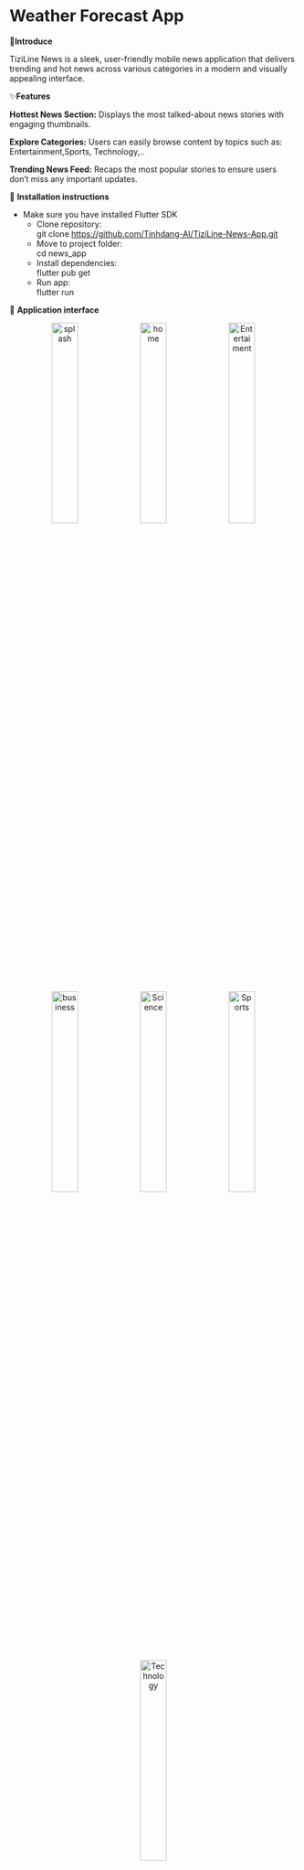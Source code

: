 # Weather Forecast App

📱**Introduce**

TiziLine News is a sleek, user-friendly mobile news application that delivers trending and hot news across various categories in a modern and visually appealing interface.

✨**Features**

**Hottest News Section:** Displays the most talked-about news stories with engaging thumbnails.

**Explore Categories:** Users can easily browse content by topics such as: Entertainment,Sports, Technology,..

**Trending News Feed:** Recaps the most popular stories to ensure users don’t miss any important updates.


📲 **Installation instructions**

 - Make sure you have installed Flutter SDK
   - Clone repository:  
    git clone https://github.com/Tinhdang-AI/TiziLine-News-App.git
   - Move to project folder:  
    cd news_app
   - Install dependencies:  
    flutter pub get
   - Run app:  
    flutter run


📱 **Application interface**
<p align="center">
  <img src="https://github.com/user-attachments/assets/f8037a0f-f6e8-4293-9cb7-807758211dce" alt="splash" width="30%"/>
  <img src="https://github.com/user-attachments/assets/7e382a1e-db44-4a71-b66e-82e9a34fb4be" alt="home" width="30%"/>
  <img src="https://github.com/user-attachments/assets/2ac82814-1b7f-4113-9513-9c092233e967" alt="Entertaiment" width="30%"/>
  <img src="https://github.com/user-attachments/assets/2e0d6335-0db9-4c1c-8956-90b60007cf07" alt="business" width="30%"/>
  <img src="https://github.com/user-attachments/assets/bdd971d4-57cf-42a6-9f34-fb6996d82cf6" alt="Science" width="30%"/>
  <img src="https://github.com/user-attachments/assets/e378fd5d-d9bf-4b18-abc0-f12901fb11ef" alt="Sports" width="30%"/>
  <img src="https://github.com/user-attachments/assets/246adaf3-c9d8-4077-81ca-df28d3f999a7" alt="Technology" width="30%"/>
</p>

🛠️ **Technology**
- **Framework**: Flutter
- **Ngôn ngữ**: Dart
- **UI Components**: Material Design

🧩 **Application Architecture**

```
lib/
├── models/                         # Mô hình dữ liệu (Data Models)
│   ├── article_model.dart              # Model cho bài viết
│   ├── category_model.dart             # Model cho danh mục
│   └── show_category.dart              # Model phụ cho hiển thị danh mục
│
├── pages/                          # Giao diện người dùng (UI Screens)
│   ├── article_view.dart               # Trang hiển thị bài viết
│   ├── category_news.dart              # Trang danh sách tin theo danh mục
│   ├── home.dart                       # Màn hình chính
│   └── onboarding.dart                 # Màn hình giới thiệu khi mở app lần đầu
│
├── services/                       # Xử lý dữ liệu, API, logic dịch vụ
│   ├── data.dart                       # Xử lý dữ liệu nội bộ (tĩnh hoặc giả lập)
│   ├── news.dart                       # Dịch vụ gọi tin tức
│   └── show_category_news.dart         # Dịch vụ lấy tin theo danh mục hiển thị
│
└── main.dart                      # Điểm khởi đầu ứng dụng Flutter

```

